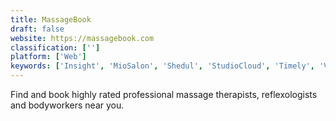 ```yaml
---
title: MassageBook
draft: false 
website: https://massagebook.com
classification: ['']
platform: ['Web']
keywords: ['Insight', 'MioSalon', 'Shedul', 'StudioCloud', 'Timely', 'Versum', "You'reOnTime", 'Zeel', 'Zenoti']
---
```

Find and book highly rated professional massage therapists, reflexologists and bodyworkers near you.